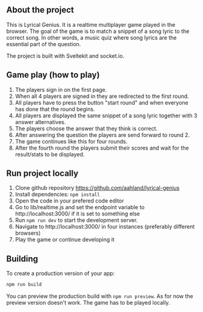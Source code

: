 ## About the project

This is Lyrical Genius. It is a realtime multiplayer game played in the browser. The goal of the game is to match a snippet of a song lyric to the correct song. In other words, a music quiz where song lyrics are the essential part of the question.

The project is built with Sveltekit and socket.io. 

## Game play (how to play)

1. The players sign in on the first page. 
2. When all 4 players are signed in they are redirected to the first round. 
3. All players have to press the button "start round" and when everyone has done that the round begins. 
4. All players are displayed the same snippet of a song lyric together with 3 answer alternatives. 
5. The players choose the answer that they think is correct. 
6. After answering the question the players are send forward to round 2. 
7. The game continues like this for four rounds. 
8. After the fourth round the players submit their scores and wait for the result/stats to be displayed.

## Run project locally 

1. Clone github repository https://github.com/aahland/lyrical-genius
2. Install dependencies: `npm install`
3. Open the code in your prefered code editor
4. Go to lib/realtime.js and set the endpoint variable to http://localhost:3000/ if it is set to something else
5. Run `npm run dev` to start the development server. 
6. Navigate to http://localhost:3000/ in four instances (preferably different browsers)
7. Play the game or continue developing it

## Building

To create a production version of your app:

```bash
npm run build
```

You can preview the production build with `npm run preview`.
As for now the preview version doesn't work. The game has to be played locally. 



